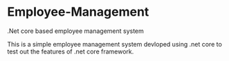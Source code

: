 # Employee-Management
.Net core based employee management system

This is a simple employee management system devloped using .net core to test out the features of .net core framework. 
